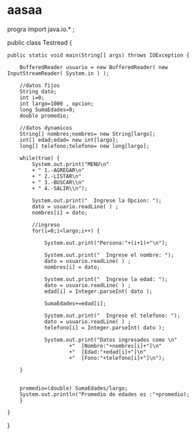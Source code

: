 # aasaa
progra
import java.io.* ;

public class Testread {

	public static void main(String[] args) throws IOException {
		
		BufferedReader usuario = new BufferedReader( new InputStreamReader( System.in ) );
		
		//datos fijos
		String dato;
		int i=0;
		int largo=1000 , opcion;
		long SumaEdades=0;
		double promedio;
		
		//datos dynamicos
		String[] nombres;nombres= new String[largo];
		int[] edad;edad= new int[largo];
		long[] telefono;telefono= new long[largo];
		
		while(true) {
			System.out.print("MENU\n"
			+ "	1.-AGREGAR\n"
			+ "	2.-LISTAR\n"
			+ "	3.-BUSCAR\\n"
			+ "	4.-SALIR\\n");
			
			System.out.print("	Ingrese la Opcion: ");
			dato = usuario.readLine( ) ;
			nombres[i] = dato;
			
			//ingreso
			for(i=0;i<largo;i++) {
				
				System.out.print("Persona:"+(i+1)+"\n");
				
				System.out.print("	Ingrese el nombre: ");
				dato = usuario.readLine( ) ;
				nombres[i] = dato;
				
				System.out.print("	Ingrese la edad: ");
				dato = usuario.readLine( ) ;
				edad[i] = Integer.parseInt( dato );
				
				SumaEdades+=edad[i];
				
				System.out.print("	Ingrese el telefono: ");
				dato = usuario.readLine( ) ;
				telefono[i] = Integer.parseInt( dato );
				
				System.out.print("Datos ingresados como \n"
						+"	[Nombre:"+nombres[i]+"]\n"
						+"	[Edad:"+edad[i]+"]\n"
						+"	[Fono:"+telefono[i]+"]\n");
			
		}
		
		
		promedio=(double) SumaEdades/largo;
		System.out.println("Promedio de edades es :"+promedio);
		}
		
	}

}
